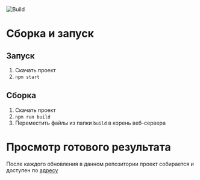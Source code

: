 ![Build](https://github.com/ostiwe/react-blog/workflows/Build/badge.svg?branch=master&event=push)

# Сборка и запуск

## Запуск
1. Скачать проект
2. `npm start`

## Сборка
1. Скачать проект
2. `npm run build`
3. Переместить файлы из папки `build` в корень веб-сервера


# Просмотр готового результата

После каждого обновления в данном репозитории проект собирается и
доступен по [адресу](https://vk.cc/atQEGj)
